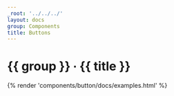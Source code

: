 ```yaml
---
_root: '../../../'
layout: docs
group: Components
title: Buttons
---
```


# {{ group }} ∙ {{ title }}

{% render 'components/button/docs/examples.html' %}

